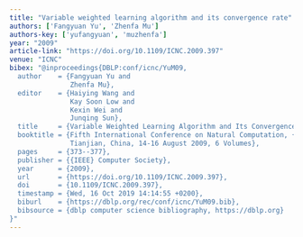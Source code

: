 ```yaml
---
title: "Variable weighted learning algorithm and its convergence rate"
authors: ['Fangyuan Yu', 'Zhenfa Mu']
authors-key: ['yufangyuan', 'muzhenfa']
year: "2009"
article-link: "https://doi.org/10.1109/ICNC.2009.397"
venue: "ICNC"
bibex: "@inproceedings{DBLP:conf/icnc/YuM09,
  author    = {Fangyuan Yu and
               Zhenfa Mu},
  editor    = {Haiying Wang and
               Kay Soon Low and
               Kexin Wei and
               Junqing Sun},
  title     = {Variable Weighted Learning Algorithm and Its Convergence Rate},
  booktitle = {Fifth International Conference on Natural Computation, {ICNC} 2009,
               Tianjian, China, 14-16 August 2009, 6 Volumes},
  pages     = {373--377},
  publisher = {{IEEE} Computer Society},
  year      = {2009},
  url       = {https://doi.org/10.1109/ICNC.2009.397},
  doi       = {10.1109/ICNC.2009.397},
  timestamp = {Wed, 16 Oct 2019 14:14:55 +0200},
  biburl    = {https://dblp.org/rec/conf/icnc/YuM09.bib},
  bibsource = {dblp computer science bibliography, https://dblp.org}
}"
---
```

